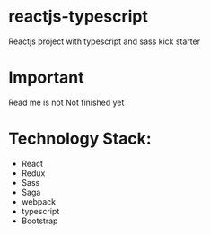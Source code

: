 # reactjs-typescript
Reactjs project with typescript and sass kick starter

# Important
Read me is not Not finished yet

# Technology Stack:

* React
* Redux
* Sass
* Saga
* webpack
* typescript
* Bootstrap
